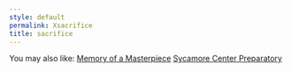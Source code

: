```yaml
---
style: default
permalink: Xsacrifice
title: sacrifice
---
```

You may also like:
[Memory of a Masterpiece](http://scp-wiki.net/memory-of-a-masterpiece)
[Sycamore Center Preparatory](http://scp-wiki.net/sycamore-center-preparatory)